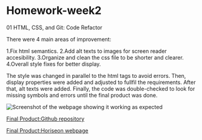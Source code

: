 # Homework-week2
01 HTML, CSS, and Git: Code Refactor

There were 4 main areas of improvement:

1.Fix html semantics.
2.Add alt texts to images for screen reader accesibility.
3.Organize and clean the css file to be shorter and clearer.
4.Overall style fixes for better display.

The style was changed in parallel to the html tags to avoid errors. Then, display properties were added and adjusted to fullfil the requirements. After that, alt texts were added. Finally, the code was double-checked to look for missing symbols and errors until the final product was done.

![Screenshot of the webpage showing it working as expected](./images/screenshot.png)

 [Final Product:Github repository](https://github.com/csancheze/Homework-week2)

 [Final Product:Horiseon webpage](https://csancheze.github.io/Homework-week2/)
